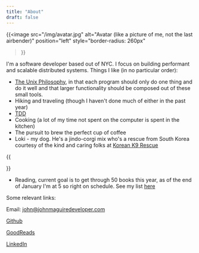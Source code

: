 ```yaml
---
title: "About"
draft: false
---
```



{{<image
    src="/img/avatar.jpg"
    alt="Avatar (like a picture of me, not the last airbender)"
    position="left"
    style="border-radius: 260px" 
>}}


I'm a software developer based out of NYC. I focus on building performant and 
scalable distributed systems. Things I like (in no particular order):

* [The Unix Philosophy](https://en.wikipedia.org/wiki/Unix_philosophy), in that each program should only do one thing and do it well and that larger functionality should be composed out of these small tools.
* Hiking and traveling (though I haven't done much of either in the past year)
* [TDD](https://en.wikipedia.org/wiki/Test-driven_development)
* Cooking (a lot of my time not spent on the computer is spent in the kitchen)
* The pursuit to brew the perfect cup of coffee
* Loki - my dog. He's a jindo-corgi mix who's a rescue from South Korea courtesy of the kind and caring folks at [Korean K9 Rescue](https://www.koreank9rescue.org/)

{{<figure
    src="/img/loki.jpg"
    alt="Adorable Pup Picture Here"
    position="center"
    style="border-radius: 260px;margin-left:auto;margin-right:auto;"
    caption="This is the little guy"
    captionPosition="left"
    captionStyle="background:none; color: white; font-style: italic"
    >}}

* Reading, current goal is to get through 50 books this year, as of the end of January I'm at 5 so right on schedule. See my list [here](/reading-list)


Some relevant links:

Email: [john@johnmaguiredeveloper.com](mailto:john@johnmaguiredeveloper.com?subject=[WebsiteContact])

[Github](https://github.com/jm96441n)

[GoodReads](https://www.goodreads.com/user/show/80023096-john-maguire)

[LinkedIn](https://www.linkedin.com/in/johnmaguire1/)

